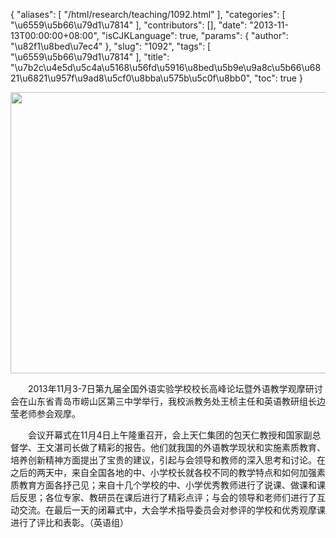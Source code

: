 {
    "aliases": [
        "/html/research/teaching/1092.html"
    ],
    "categories": [
        "\u6559\u5b66\u79d1\u7814"
    ],
    "contributors": [],
    "date": "2013-11-13T00:00:00+08:00",
    "isCJKLanguage": true,
    "params": {
        "author": "\u82f1\u8bed\u7ec4"
    },
    "slug": "1092",
    "tags": [
        "\u6559\u5b66\u79d1\u7814"
    ],
    "title": "\u7b2c\u4e5d\u5c4a\u5168\u56fd\u5916\u8bed\u5b9e\u9a8c\u5b66\u6821\u6821\u957f\u9ad8\u5cf0\u8bba\u575b\u5c0f\u8bb0",
    "toc": true
}


<img
    src="https://cdn.tfls.online/mirror/full/0c5fc4caa65a5a092ba21b21aeecdfc39948064d.jpg"
    style="display:block;margin-left:auto;margin-right:auto;"
    decoding="async"
    fetchpriority="auto"
    loading="lazy"
    height="450"
    width="600"
/>




  





　　2013年11月3-7日第九届全国外语实验学校校长高峰论坛暨外语教学观摩研讨会在山东省青岛市崂山区第三中学举行，我校派教务处王桢主任和英语教研组长边莹老师参会观摩。




　　会议开幕式在11月4日上午隆重召开，会上天仁集团的包天仁教授和国家副总督学、王文湛司长做了精彩的报告。他们就我国的外语教学现状和实施素质教育、培养创新精神方面提出了宝贵的建议，引起与会领导和教师的深入思考和讨论。在之后的两天中，来自全国各地的中、小学校长就各校不同的教学特点和如何加强素质教育方面各抒己见；来自十几个学校的中、小学优秀教师进行了说课、做课和课后反思；各位专家、教研员在课后进行了精彩点评；与会的领导和老师们进行了互动交流。在最后一天的闭幕式中，大会学术指导委员会对参评的学校和优秀观摩课进行了评比和表彰。（英语组）




  





  



